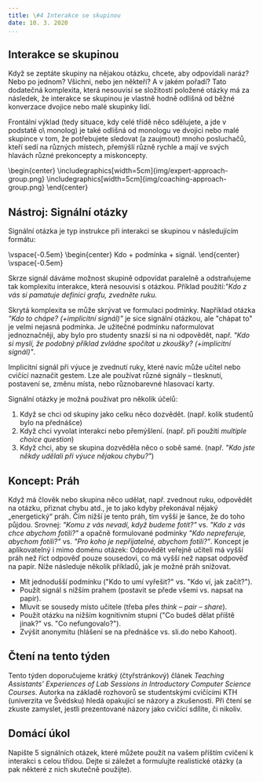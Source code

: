 ```yaml
---
title: \#4 Interakce se skupinou
date: 10. 3. 2020
...
```


## Interakce se skupinou

Když se zeptáte skupiny na nějakou otázku, chcete, aby odpovídali naráz? Nebo po jednom? Všichni, nebo jen někteří? A v jakém pořadí? Tato dodatečná komplexita, která nesouvisí se složitostí položené otázky má za následek, že interakce se skupinou je vlastně hodně odlišná od běžné konverzace dvojice nebo malé skupinky lidí.

Frontální výklad (tedy situace, kdy celé třídě něco sdělujete, a jde v podstatě o\ monolog) je také odlišná od monologu ve dvojici nebo malé skupince v tom, že potřebujete sledovat (a zaujmout) mnoho posluchačů, kteří sedí na různých místech, přemýšlí různě rychle a mají ve svých hlavách různé prekoncepty a miskoncepty.

<!--
Ať už se při frontálním výkladu nebo interakci se skupinou zazměřujete na problém nebo na přemýšlení, potřebujete používat jiné nástroje. Novou dimenzi dává možnost dělení do skupin a interakce se skupinami namísto jednotlivců.
-->

\begin{center}
\includegraphics[width=5cm]{img/expert-approach-group.png}
\includegraphics[width=5cm]{img/coaching-approach-group.png}
\end{center}

## Nástroj: Signální otázky

Signální otázka je typ instrukce při interakci se skupinou v následujícím formátu:

\vspace{-0.5em}
\begin{center}
Kdo + podmínka + signál.
\end{center}
\vspace{-0.5em}

Skrze signál dáváme možnost skupině odpovídat paralelně a odstraňujeme tak komplexitu interakce, která nesouvisí s otázkou. Příklad použití:_"Kdo z vás si pamatuje definici grafu, zvedněte ruku._

Skrytá komplexita se může skrývat ve formulaci podmínky. Například otázka _"Kdo to chápe? (+implicitní signál)"_ je sice signální otázkou, ale "chápat to" je velmi nejasná podmínka. Je užitečné podmínku naformulovat jednoznačněji, aby bylo pro studenty snazší si na ni odpovědět, např. _"Kdo si myslí, že podobný příklad zvládne spočítat u zkoušky? (+implicitní signál)"_.

Implicitní signál při výuce je zvednutí ruky, které navíc může učitel nebo cvičící naznačit gestem. Lze ale používat různé signály – tlesknutí, postavení se, změnu místa, nebo různobarevné hlasovací karty.

Signální otázky je možná používat pro několik účelů:

1. Když se chci od skupiny jako celku něco dozvědět. (např. kolik studentů bylo na přednášce)
2. Když chci vyvolat interakci nebo přemýšlení. (např. při použití _multiple choice question_)
3. Když chci, aby se skupina dozvěděla něco o sobě samé. (např. _"Kdo jste někdy udělali při výuce nějakou chybu?"_)

<!--
Nefunguje-li otázka tak, jak jste čekali (třeba nikdo neodpovídá), může být užitečné upravit podmínku nebo instrukci. I mnoho jiných otázek bude fungovat, tento formát však může posloužit jako snadný začátek dobrých otázek na celou skupinu.
-->

<!--
## Práh signální otázky

Různě formulované PODMÍNKY signální otázky mohou poskytnout jinou informaci o stejném tématu, ale mají také různý PRÁH.
Srovnej: "Komu z vás nevadí, když budeme fotit?" vs. "Kdo z vás chce abychom fotili?" a opačně formulované podmínky "Kdo nepreferuje, abychom fotili?" vs "Pro koho je nepřijatelné, abychom fotili?"

Volbou prahu signální otázky komunikujeme další kontext a ovlivňujeme, jak moc lidí dá signál (což může být podstatné pro atmosféru ve třídě).

## Práh jako přenesený obecný koncept

Když má člověk nebo skupina něco udělat, např. zvednout ruku, odpovědět na otázku, přiznat chybu atd., je to jako kdyby překonával nějaký „energetický“ práh. Například odpovídat před celou skupinou má vyšší práh, než říct svůj intuitivní tip kamarádovi, který sedí vedle. Když je práh příliš vysoký, mohou se jednotlivci nebo celá skupina "zaseknout".

Práh můžeme volit u nejen u PODMÍNKY signálních otázek, ale také u SIGNÁLU. Srovnej "Stoupnou si ti kteří..." vs. "Teď se prosím všichni postavte. Nyní zůstanou stát ti, kteří..."

Práce s prahem interakce:  forma Think - Pair - Share (Zkuste se nejdříve zamyslet a napsat si odpověď na otázku sami. Pak diskutujte svou odpověď se sousedem. Pak diskutujeme odpověď v celé skupině.)
-->

## Koncept: Práh

Když má člověk nebo skupina něco udělat, např. zvednout ruku, odpovědět na otázku, přiznat chybu atd., je to jako kdyby překonával nějaký „energetický“ práh. Čím nižší je tento práh, tím vyšší je šance, že do toho půjdou. Srovnej: _"Komu z vás nevadí, když budeme fotit?"_ vs. _"Kdo z vás chce abychom fotili?"_ a opačně formulované podmínky _"Kdo nepreferuje, abychom fotili?"_ vs. _"Pro koho je nepřijatelné, abychom fotili?"_. Koncept je aplikovatelný i mimo doménu otázek: Odpovědět veřejně učiteli má vyšší práh než říct odpověď pouze sousedovi, co má vyšší než napsat odpověď na papír. Níže následuje několik příkladů, jak je možné práh snižovat.

* Mít jednodušší podmínku ("Kdo to umí vyřešit?" vs. "Kdo ví, jak začít?").
* Použít signál s nižším prahem (postavit se přede všemi vs. napsat na papír).
* Mluvit se sousedy místo učitele (třeba přes _think – pair – share_).
* Použít otázku na nižším kognitivním stupni ("Co budeš dělat příště jinak?" vs. "Co nefungovalo?").
* Zvýšit anonymitu (hlášení se na přednášce vs. sli.do nebo Kahoot).

<!--
## Cíle otázky

TODO: Dat lepsi (informaticky) priklad.

Otázkou můžu obecně sledovat různé cíle. Představte si situaci, kdy se manžel podívá doma do dřezu, uvidí neumyté nádobí a prohlásí své ženě: "Drahoušku, tys neumyla nádobí?". Mohl tím sledovat různé cíle (příklad je trochu umělý, omlouváme se):

* Chce se něco dozvědět (tj. získat odpověď, jestli to není nádobí někoho jiného).
* Chce způsobit akci (tj. aby šla manželka umýt nádobí).
* Chce něco oznámit (tj. v kuchyni je neumyté nádobí, jdu ho umýt).
* Chce druhého rozpřemýšlet (tj. nejde o to, kdo ho umyje, ale chce, aby si manželka uvědomovala, že jej neumyla).

Přenášejíc toto téma do třídy, zamyslete se nad různými signálními otázkami pro vaše cvičení: Kterými se něco dozvídáte? Kterými způsobujete přemýšlení studentů? Kterými způsobujete akci?
-->

## Čtení na tento týden

Tento týden doporučujeme krátký (čtyřstránkový) článek _Teaching Assistants’ Experiences of Lab Sessions in Introductory Computer Science Courses_. Autorka na základě rozhovorů se studentskými cvičícími KTH (univerzita ve Švédsku) hledá opakující se názory a zkušenosti. Při čtení se zkuste zamyslet, jestli prezentované názory jako cvičící sdílíte, či nikoliv.

## Domácí úkol

Napište 5 signálních otázek, které můžete použít na vašem příštím cvičení k interakci s celou třídou. Dejte si záležet a formulujte realistické otázky (a pak některé z nich skutečně použijte).
